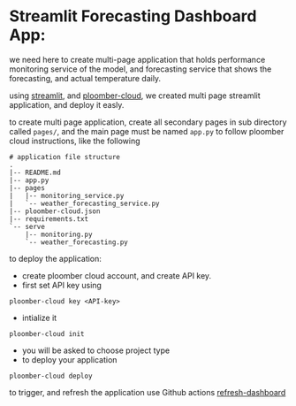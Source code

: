 # Streamlit Forecasting Dashboard App:

we need here to create multi-page application that holds performance monitoring service of the model, and forecasting service that shows the forecasting, and actual temperature daily.

using [streamlit](https://docs.streamlit.io/get-started/tutorials/create-a-multipage-app), and [ploomber-cloud](https://ploomber.io/), we created multi page streamlit application, and deploy it easly.

to create multi page application, create all secondary pages in sub directory called `pages/`, and the main page must be named `app.py` to follow ploomber cloud instructions, like the following
```shell
# application file structure
.
|-- README.md
|-- app.py
|-- pages
|   |-- monitoring_service.py
|   `-- weather_forecasting_service.py
|-- ploomber-cloud.json
|-- requirements.txt
`-- serve
    |-- monitoring.py
    `-- weather_forecasting.py
```

to deploy the application:

- create ploomber cloud account, and create API key.
- first set API key using
```shell
ploomber-cloud key <API-key>
```
- intialize it
```shell
ploomber-cloud init
```
- you will be asked to choose project type
- to deploy your application 
```shell
ploomber-cloud deploy
```

to trigger, and refresh the application use Github actions [refresh-dashboard](../.github/workflows/refresh_dashboard.yml)